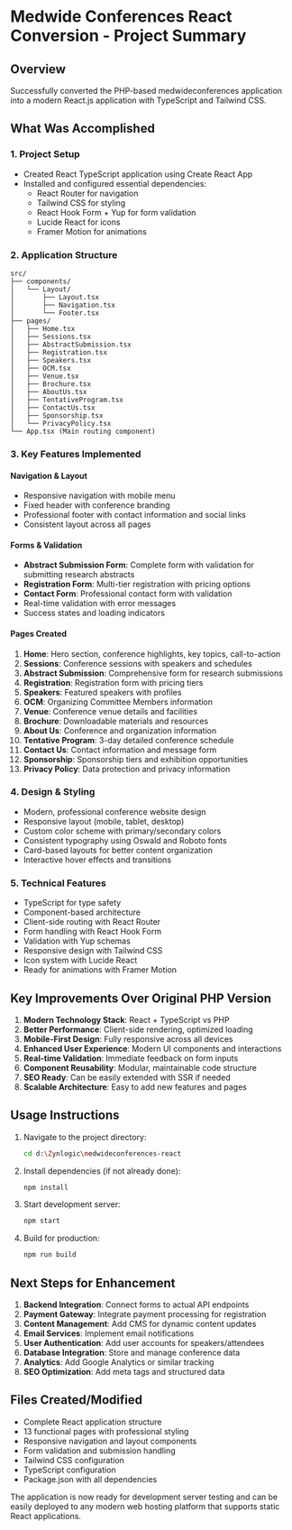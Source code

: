 # Medwide Conferences React Conversion - Project Summary

## Overview
Successfully converted the PHP-based medwideconferences application into a modern React.js application with TypeScript and Tailwind CSS.

## What Was Accomplished

### 1. Project Setup
- Created React TypeScript application using Create React App
- Installed and configured essential dependencies:
  - React Router for navigation
  - Tailwind CSS for styling
  - React Hook Form + Yup for form validation
  - Lucide React for icons
  - Framer Motion for animations

### 2. Application Structure
```
src/
├── components/
│   └── Layout/
│       ├── Layout.tsx
│       ├── Navigation.tsx
│       └── Footer.tsx
├── pages/
│   ├── Home.tsx
│   ├── Sessions.tsx
│   ├── AbstractSubmission.tsx
│   ├── Registration.tsx
│   ├── Speakers.tsx
│   ├── OCM.tsx
│   ├── Venue.tsx
│   ├── Brochure.tsx
│   ├── AboutUs.tsx
│   ├── TentativeProgram.tsx
│   ├── ContactUs.tsx
│   ├── Sponsorship.tsx
│   └── PrivacyPolicy.tsx
└── App.tsx (Main routing component)
```

### 3. Key Features Implemented

#### Navigation & Layout
- Responsive navigation with mobile menu
- Fixed header with conference branding
- Professional footer with contact information and social links
- Consistent layout across all pages

#### Forms & Validation
- **Abstract Submission Form**: Complete form with validation for submitting research abstracts
- **Registration Form**: Multi-tier registration with pricing options
- **Contact Form**: Professional contact form with validation
- Real-time validation with error messages
- Success states and loading indicators

#### Pages Created
1. **Home**: Hero section, conference highlights, key topics, call-to-action
2. **Sessions**: Conference sessions with speakers and schedules
3. **Abstract Submission**: Comprehensive form for research submissions
4. **Registration**: Registration form with pricing tiers
5. **Speakers**: Featured speakers with profiles
6. **OCM**: Organizing Committee Members information
7. **Venue**: Conference venue details and facilities
8. **Brochure**: Downloadable materials and resources
9. **About Us**: Conference and organization information
10. **Tentative Program**: 3-day detailed conference schedule
11. **Contact Us**: Contact information and message form
12. **Sponsorship**: Sponsorship tiers and exhibition opportunities
13. **Privacy Policy**: Data protection and privacy information

### 4. Design & Styling
- Modern, professional conference website design
- Responsive layout (mobile, tablet, desktop)
- Custom color scheme with primary/secondary colors
- Consistent typography using Oswald and Roboto fonts
- Card-based layouts for better content organization
- Interactive hover effects and transitions

### 5. Technical Features
- TypeScript for type safety
- Component-based architecture
- Client-side routing with React Router
- Form handling with React Hook Form
- Validation with Yup schemas
- Responsive design with Tailwind CSS
- Icon system with Lucide React
- Ready for animations with Framer Motion

## Key Improvements Over Original PHP Version

1. **Modern Technology Stack**: React + TypeScript vs PHP
2. **Better Performance**: Client-side rendering, optimized loading
3. **Mobile-First Design**: Fully responsive across all devices
4. **Enhanced User Experience**: Modern UI components and interactions
5. **Real-time Validation**: Immediate feedback on form inputs
6. **Component Reusability**: Modular, maintainable code structure
7. **SEO Ready**: Can be easily extended with SSR if needed
8. **Scalable Architecture**: Easy to add new features and pages

## Usage Instructions

1. Navigate to the project directory:
   ```bash
   cd d:\Zynlogic\medwideconferences-react
   ```

2. Install dependencies (if not already done):
   ```bash
   npm install
   ```

3. Start development server:
   ```bash
   npm start
   ```

4. Build for production:
   ```bash
   npm run build
   ```

## Next Steps for Enhancement

1. **Backend Integration**: Connect forms to actual API endpoints
2. **Payment Gateway**: Integrate payment processing for registration
3. **Content Management**: Add CMS for dynamic content updates
4. **Email Services**: Implement email notifications
5. **User Authentication**: Add user accounts for speakers/attendees
6. **Database Integration**: Store and manage conference data
7. **Analytics**: Add Google Analytics or similar tracking
8. **SEO Optimization**: Add meta tags and structured data

## Files Created/Modified

- Complete React application structure
- 13 functional pages with professional styling
- Responsive navigation and layout components
- Form validation and submission handling
- Tailwind CSS configuration
- TypeScript configuration
- Package.json with all dependencies

The application is now ready for development server testing and can be easily deployed to any modern web hosting platform that supports static React applications.

